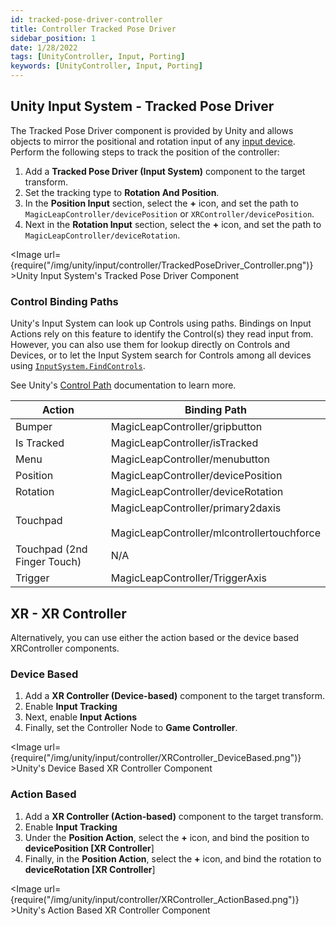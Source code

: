 ```yaml
---
id: tracked-pose-driver-controller
title: Controller Tracked Pose Driver
sidebar_position: 1
date: 1/28/2022
tags: [UnityController, Input, Porting]
keywords: [UnityController, Input, Porting]
---
```


## Unity Input System - Tracked Pose Driver

The Tracked Pose Driver component is provided by Unity and allows objects to mirror the positional and rotation input of any [input device](https://docs.unity3d.com/Packages/com.unity.inputsystem@1.0/api/UnityEngine.InputSystem.InputDevice.html). Perform the following steps to track the position of the controller:

1. Add a **Tracked Pose Driver (Input System)** component to the target transform.
2. Set the tracking type to **Rotation And Position**.
3. In the **Position Input** section, select the **+** icon, and set the path to `MagicLeapController/devicePosition` or `XRController/devicePosition`.
4. Next in the **Rotation Input** section, select the **+** icon, and set the path to `MagicLeapController/deviceRotation`.

<Image url= {require("/img/unity/input/controller/TrackedPoseDriver_Controller.png")} >Unity Input System's Tracked Pose Driver Component</Image>

### Control Binding Paths

Unity's Input System can look up Controls using paths. Bindings on Input Actions rely on this feature to identify the Control(s) they read input from. However, you can also use them for lookup directly on Controls and Devices, or to let the Input System search for Controls among all devices using [`InputSystem.FindControls`](https://docs.unity3d.com/Packages/com.unity.inputsystem@1.0/api/UnityEngine.InputSystem.InputSystem.html#UnityEngine_InputSystem_InputSystem_FindControls_System_String_).

See Unity's [Control Path](https://docs.unity3d.com/Packages/com.unity.inputsystem@1.0/manual/Controls.html#control-paths) documentation to learn more.

| Action                      | Binding Path                                                                    |
|-----------------------------|---------------------------------------------------------------------------------|
| Bumper                      | MagicLeapController/gripbutton                                                  |
| Is Tracked                  | MagicLeapController/isTracked                                                   |
| Menu                        | MagicLeapController/menubutton                                                  |
| Position                    | MagicLeapController/devicePosition                                              |
| Rotation                    | MagicLeapController/deviceRotation                                              |
| Touchpad                    | MagicLeapController/primary2daxis <br></br> MagicLeapController/mlcontrollertouchforce |
| Touchpad (2nd Finger Touch) | N/A                                           |
| Trigger                     | MagicLeapController/TriggerAxis                                                 |

## XR - XR Controller

Alternatively, you can use either the action based or the device based XRController components.

### Device Based

1. Add a **XR Controller (Device-based)** component to the target transform.
2. Enable **Input Tracking**
3. Next, enable **Input Actions**
4. Finally, set the Controller Node to **Game Controller**.

<Image url= {require("/img/unity/input/controller/XRController_DeviceBased.png")} >Unity's Device Based XR Controller Component</Image>

### Action Based

1. Add a **XR Controller (Action-based)** component to the target transform.
2. Enable **Input Tracking**
3. Under the **Position Action**, select the **+** icon, and bind the position to **devicePosition [XR Controller**]
4. Finally, in the **Position Action**, select the **+** icon, and bind the rotation to **deviceRotation [XR Controller**]

<Image url= {require("/img/unity/input/controller/XRController_ActionBased.png")} >Unity's Action Based XR Controller Component</Image>
